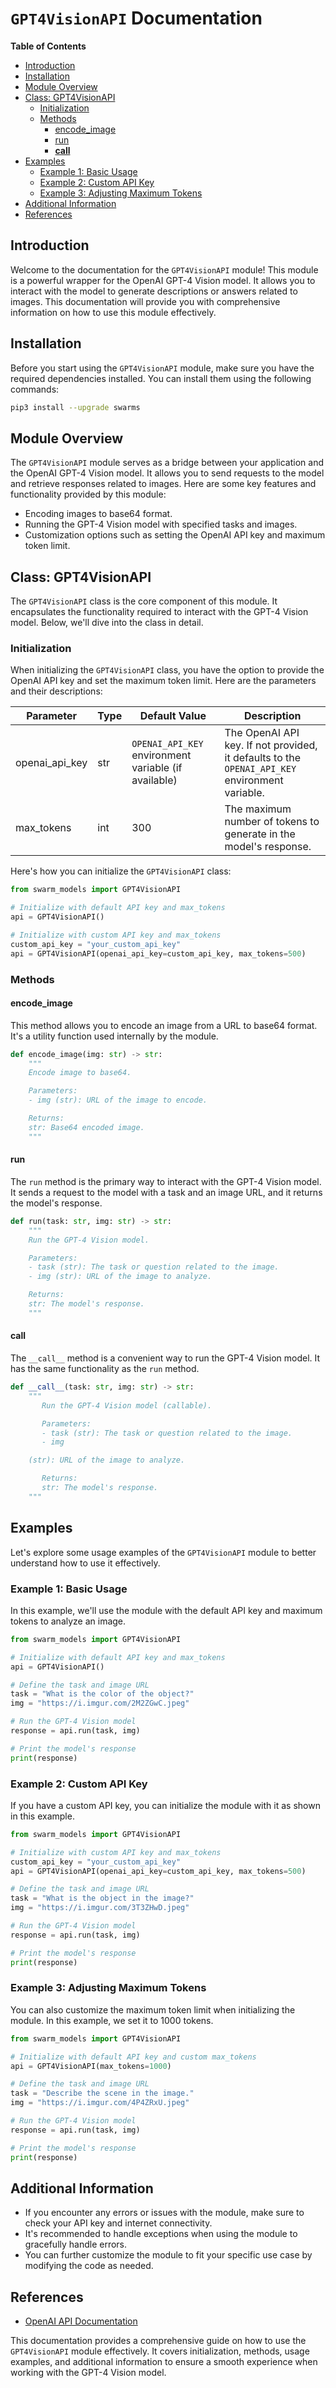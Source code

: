 # `GPT4VisionAPI` Documentation

**Table of Contents**

- [Introduction](#introduction)
- [Installation](#installation)
- [Module Overview](#module-overview)
- [Class: GPT4VisionAPI](#class-gpt4visionapi)
  - [Initialization](#initialization)
  - [Methods](#methods)
    - [encode_image](#encode_image)
    - [run](#run)
    - [**call**](#__call__)
- [Examples](#examples)
  - [Example 1: Basic Usage](#example-1-basic-usage)
  - [Example 2: Custom API Key](#example-2-custom-api-key)
  - [Example 3: Adjusting Maximum Tokens](#example-3-adjusting-maximum-tokens)
- [Additional Information](#additional-information)
- [References](#references)

## Introduction<a name="introduction"></a>

Welcome to the documentation for the `GPT4VisionAPI` module! This module is a powerful wrapper for the OpenAI GPT-4 Vision model. It allows you to interact with the model to generate descriptions or answers related to images. This documentation will provide you with comprehensive information on how to use this module effectively.

## Installation<a name="installation"></a>

Before you start using the `GPT4VisionAPI` module, make sure you have the required dependencies installed. You can install them using the following commands:

```bash
pip3 install --upgrade swarms
```

## Module Overview<a name="module-overview"></a>

The `GPT4VisionAPI` module serves as a bridge between your application and the OpenAI GPT-4 Vision model. It allows you to send requests to the model and retrieve responses related to images. Here are some key features and functionality provided by this module:

- Encoding images to base64 format.
- Running the GPT-4 Vision model with specified tasks and images.
- Customization options such as setting the OpenAI API key and maximum token limit.

## Class: GPT4VisionAPI<a name="class-gpt4visionapi"></a>

The `GPT4VisionAPI` class is the core component of this module. It encapsulates the functionality required to interact with the GPT-4 Vision model. Below, we'll dive into the class in detail.

### Initialization<a name="initialization"></a>

When initializing the `GPT4VisionAPI` class, you have the option to provide the OpenAI API key and set the maximum token limit. Here are the parameters and their descriptions:

| Parameter      | Type | Default Value                                        | Description                                                                                    |
| -------------- | ---- | ---------------------------------------------------- | ---------------------------------------------------------------------------------------------- |
| openai_api_key | str  | `OPENAI_API_KEY` environment variable (if available) | The OpenAI API key. If not provided, it defaults to the `OPENAI_API_KEY` environment variable. |
| max_tokens     | int  | 300                                                  | The maximum number of tokens to generate in the model's response.                              |

Here's how you can initialize the `GPT4VisionAPI` class:

```python
from swarm_models import GPT4VisionAPI

# Initialize with default API key and max_tokens
api = GPT4VisionAPI()

# Initialize with custom API key and max_tokens
custom_api_key = "your_custom_api_key"
api = GPT4VisionAPI(openai_api_key=custom_api_key, max_tokens=500)
```

### Methods<a name="methods"></a>

#### encode_image<a name="encode_image"></a>

This method allows you to encode an image from a URL to base64 format. It's a utility function used internally by the module.

```python
def encode_image(img: str) -> str:
    """
    Encode image to base64.

    Parameters:
    - img (str): URL of the image to encode.

    Returns:
    str: Base64 encoded image.
    """
```

#### run<a name="run"></a>

The `run` method is the primary way to interact with the GPT-4 Vision model. It sends a request to the model with a task and an image URL, and it returns the model's response.

```python
def run(task: str, img: str) -> str:
    """
    Run the GPT-4 Vision model.

    Parameters:
    - task (str): The task or question related to the image.
    - img (str): URL of the image to analyze.

    Returns:
    str: The model's response.
    """
```

#### **call**<a name="__call__"></a>

The `__call__` method is a convenient way to run the GPT-4 Vision model. It has the same functionality as the `run` method.

```python
def __call__(task: str, img: str) -> str:
    """
       Run the GPT-4 Vision model (callable).

       Parameters:
       - task (str): The task or question related to the image.
       - img

    (str): URL of the image to analyze.

       Returns:
       str: The model's response.
    """
```

## Examples<a name="examples"></a>

Let's explore some usage examples of the `GPT4VisionAPI` module to better understand how to use it effectively.

### Example 1: Basic Usage<a name="example-1-basic-usage"></a>

In this example, we'll use the module with the default API key and maximum tokens to analyze an image.

```python
from swarm_models import GPT4VisionAPI

# Initialize with default API key and max_tokens
api = GPT4VisionAPI()

# Define the task and image URL
task = "What is the color of the object?"
img = "https://i.imgur.com/2M2ZGwC.jpeg"

# Run the GPT-4 Vision model
response = api.run(task, img)

# Print the model's response
print(response)
```

### Example 2: Custom API Key<a name="example-2-custom-api-key"></a>

If you have a custom API key, you can initialize the module with it as shown in this example.

```python
from swarm_models import GPT4VisionAPI

# Initialize with custom API key and max_tokens
custom_api_key = "your_custom_api_key"
api = GPT4VisionAPI(openai_api_key=custom_api_key, max_tokens=500)

# Define the task and image URL
task = "What is the object in the image?"
img = "https://i.imgur.com/3T3ZHwD.jpeg"

# Run the GPT-4 Vision model
response = api.run(task, img)

# Print the model's response
print(response)
```

### Example 3: Adjusting Maximum Tokens<a name="example-3-adjusting-maximum-tokens"></a>

You can also customize the maximum token limit when initializing the module. In this example, we set it to 1000 tokens.

```python
from swarm_models import GPT4VisionAPI

# Initialize with default API key and custom max_tokens
api = GPT4VisionAPI(max_tokens=1000)

# Define the task and image URL
task = "Describe the scene in the image."
img = "https://i.imgur.com/4P4ZRxU.jpeg"

# Run the GPT-4 Vision model
response = api.run(task, img)

# Print the model's response
print(response)
```

## Additional Information<a name="additional-information"></a>

- If you encounter any errors or issues with the module, make sure to check your API key and internet connectivity.
- It's recommended to handle exceptions when using the module to gracefully handle errors.
- You can further customize the module to fit your specific use case by modifying the code as needed.

## References<a name="references"></a>

- [OpenAI API Documentation](https://beta.openai.com/docs/)

This documentation provides a comprehensive guide on how to use the `GPT4VisionAPI` module effectively. It covers initialization, methods, usage examples, and additional information to ensure a smooth experience when working with the GPT-4 Vision model.
